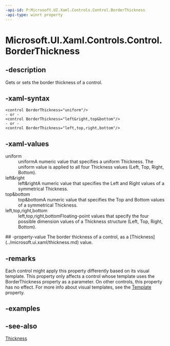 ```yaml
---
-api-id: P:Microsoft.UI.Xaml.Controls.Control.BorderThickness
-api-type: winrt property
---
```


<!-- Property syntax
public Windows.UI.Xaml.Thickness BorderThickness { get;  set; }
-->

# Microsoft.UI.Xaml.Controls.Control.BorderThickness

## -description
Gets or sets the border thickness of a control.

## -xaml-syntax
```xaml
<control BorderThickness="uniform"/>
- or -
<control BorderThickness="left&right,top&bottom"/>
- or -
<control BorderThickness="left,top,right,bottom"/>
```


## -xaml-values
<dl><dt>uniform</dt><dd>uniformA numeric value that specifies a uniform Thickness. The uniform value is applied to all four Thickness values (Left, Top, Right, Bottom).</dd>
<dt>left&amp;right</dt><dd>left&amp;rightA numeric value that specifies the Left and Right values of a symmetrical Thickness.</dd>
<dt>top&amp;bottom</dt><dd>top&amp;bottomA numeric value that specifies the Top and Bottom values of a symmetrical Thickness.</dd>
<dt>left,top,right,bottom</dt><dd>left,top,right,bottomFloating-point values that specify the four possible dimension values of a Thickness structure (Left, Top, Right, Bottom).</dd>
</dl>
## -property-value
The border thickness of a control, as a [Thickness](../microsoft.ui.xaml/thickness.md) value.

## -remarks
Each control might apply this property differently based on its visual template. This property only affects a control whose template uses the BorderThickness property as a parameter. On other controls, this property has no effect. For more info about visual templates, see the [Template](control_template.md) property.

## -examples

## -see-also
[Thickness](../microsoft.ui.xaml/thickness.md)
